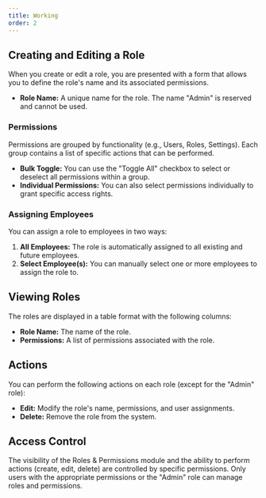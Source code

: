 ```yaml
---
title: Working
order: 2
---
```


## Creating and Editing a Role

When you create or edit a role, you are presented with a form that allows you to define the role's name and its associated permissions.

-   **Role Name:** A unique name for the role. The name "Admin" is reserved and cannot be used.

### Permissions

Permissions are grouped by functionality (e.g., Users, Roles, Settings). Each group contains a list of specific actions that can be performed.

-   **Bulk Toggle:** You can use the "Toggle All" checkbox to select or deselect all permissions within a group.
-   **Individual Permissions:** You can also select permissions individually to grant specific access rights.

### Assigning Employees

You can assign a role to employees in two ways:

1.  **All Employees:** The role is automatically assigned to all existing and future employees.
2.  **Select Employee(s):** You can manually select one or more employees to assign the role to.

## Viewing Roles

The roles are displayed in a table format with the following columns:

-   **Role Name:** The name of the role.
-   **Permissions:** A list of permissions associated with the role.

## Actions

You can perform the following actions on each role (except for the "Admin" role):

-   **Edit:** Modify the role's name, permissions, and user assignments.
-   **Delete:** Remove the role from the system.

## Access Control

The visibility of the Roles & Permissions module and the ability to perform actions (create, edit, delete) are controlled by specific permissions. Only users with the appropriate permissions or the "Admin" role can manage roles and permissions.
